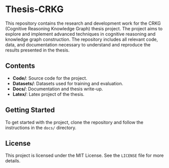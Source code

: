 # Thesis-CRKG

This repository contains the research and development work for the CRKG (Cognitive Reasoning Knowledge Graph) thesis project. The project aims to explore and implement advanced techniques in cognitive reasoning and knowledge graph construction. The repository includes all relevant code, data, and documentation necessary to understand and reproduce the results presented in the thesis.

## Contents

- **Code/**: Source code for the project.
- **Datasets/**: Datasets used for training and evaluation.
- **Docs/**: Documentation and thesis write-up.
- **Latex/**: Latex project of the thesis.

## Getting Started

To get started with the project, clone the repository and follow the instructions in the `docs/` directory.

## License

This project is licensed under the MIT License. See the `LICENSE` file for more details.
